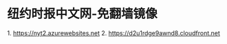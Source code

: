 <h1>纽约时报中文网-免翻墙镜像</h1>
1. <a href="https://nyt2.azurewebsites.net" target="1">https://nyt2.azurewebsites.net</a>
2. <a href="https://d2u1rdge9awnd8.cloudfront.net" target="2">https://d2u1rdge9awnd8.cloudfront.net</a>